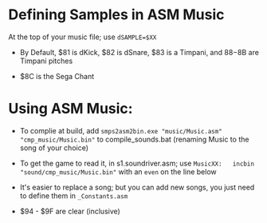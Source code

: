 # Defining Samples in ASM Music

At the top of your music file; use `dSAMPLE=$XX` 

* By Default, $81 is dKick, $82 is dSnare, $83 is a Timpani, and $88-$8B are Timpani pitches

* $8C is the Sega Chant

# Using ASM Music:

* To complie at build, add  `smps2asm2bin.exe "music/Music.asm" "cmp_music/Music.bin"` to compile_sounds.bat (renaming Music to the song of your choice)

* To get the game to read it, in s1.soundriver.asm; use `MusicXX:	incbin	"sound/cmp_music/Music.bin"` with an `even` on the line below

* It's easier to replace a song; but you can add new songs, you just need to define them in `_Constants.asm`

* $94 - $9F are clear (inclusive)
